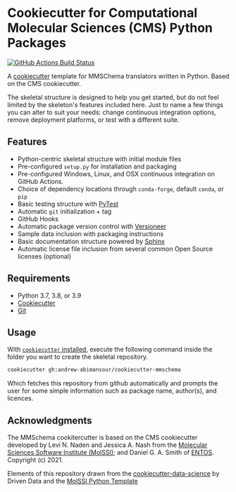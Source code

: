 # Cookiecutter for Computational Molecular Sciences (CMS) Python Packages
[//]: # (Badges)
[![GitHub Actions Build Status](https://github.com/Andrew-AbiMansour/cookiecutter-mmic/workflows/Pseudo%20Validate%20GHA%20Output/badge.svg)](https://github.com/Andrew-AbiMansour/cookiecutter-mmic/actions?query=workflow%3A%22Pseudo+Validate+GHA+Output%22)


A [cookiecutter](https://github.com/audreyr/cookiecutter) template for MMSChema translators
written in Python. Based on the CMS cookiecutter. 

The skeletal structure is designed to help you get started, but do not feel limited by the skeleton's features
included here. Just to name a few things you can alter to suit your needs: change continuous integration options,
remove deployment platforms, or test with a different suite.

## Features
* Python-centric skeletal structure with initial module files
* Pre-configured `setup.py` for installation and packaging
* Pre-configured Windows, Linux, and OSX continuous integration on GitHub Actions.
* Choice of dependency locations through `conda-forge`, default `conda`, or `pip`
* Basic testing structure with [PyTest](https://docs.pytest.org/en/latest/)
* Automatic `git` initialization + tag
* GitHub Hooks
* Automatic package version control with [Versioneer](https://github.com/warner/python-versioneer)
* Sample data inclusion with packaging instructions
* Basic documentation structure powered by [Sphinx](http://www.sphinx-doc.org/en/master/)
* Automatic license file inclusion from several common Open Source licenses (optional)

## Requirements

* Python 3.7, 3.8, or 3.9
* [Cookiecutter](http://cookiecutter.readthedocs.io/en/latest/installation.html)
* [Git](https://git-scm.com/)

## Usage

With [`cookiecutter` installed](https://cookiecutter.readthedocs.io/en/latest/installation.html#install-cookiecutter),
execute the following command inside the folder you want to create the skeletal repository.

```bash
cookiecutter gh:andrew-abimansour/cookiecutter-mmschema
```

Which fetches this repository from github automatically and prompts the user for some simple information such as
package name, author(s), and licences.


## Acknowledgments

The MMSchema cookitercutter is based on the CMS cookiecutter developed by Levi N. Naden and Jessica A. Nash
from the [Molecular Sciences Software Institute (MolSSI)](http://molssi.org/); and
Daniel G. A. Smith of [ENTOS](https://www.entos.ai/). Copyright (c) 2021.

Elements of this repository drawn from the
[cookiecutter-data-science](https://github.com/drivendata/cookiecutter-data-science) by Driven Data
and the [MolSSI Python Template](https://github.com/MolSSI/python_template)
